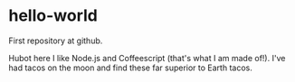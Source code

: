 # hello-world
First repository at github.

Hubot here I like Node.js and Coffeescript (that's what I am made of!).
I've had tacos on the moon and find these far superior to Earth tacos.
